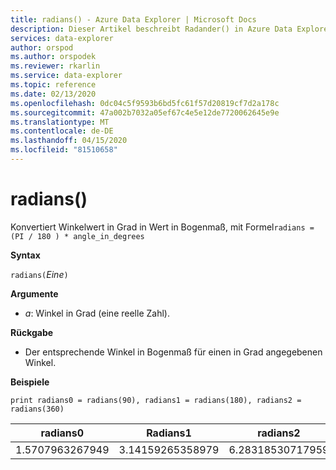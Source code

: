 ```yaml
---
title: radians() - Azure Data Explorer | Microsoft Docs
description: Dieser Artikel beschreibt Radander() in Azure Data Explorer.
services: data-explorer
author: orspod
ms.author: orspodek
ms.reviewer: rkarlin
ms.service: data-explorer
ms.topic: reference
ms.date: 02/13/2020
ms.openlocfilehash: 0dc04c5f9593b6bd5fc61f57d20819cf7d2a178c
ms.sourcegitcommit: 47a002b7032a05ef67c4e5e12de7720062645e9e
ms.translationtype: MT
ms.contentlocale: de-DE
ms.lasthandoff: 04/15/2020
ms.locfileid: "81510658"
---
```

# <a name="radians"></a>radians()

Konvertiert Winkelwert in Grad in Wert in Bogenmaß, mit Formel`radians = (PI / 180 ) * angle_in_degrees`

**Syntax**

`radians(`*Eine*`)`

**Argumente**

* *a*: Winkel in Grad (eine reelle Zahl).

**Rückgabe**

* Der entsprechende Winkel in Bogenmaß für einen in Grad angegebenen Winkel. 

**Beispiele**

```kusto
print radians0 = radians(90), radians1 = radians(180), radians2 = radians(360) 

```

|radians0|Radians1|radians2|
|---|---|---|
|1.5707963267949|3.14159265358979|6.28318530717959|